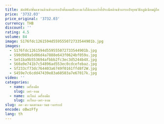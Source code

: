 ```yaml
---
title: มัลติฟังก์ชั่นแขวนด้านข้างกระเป๋าตั้งแคมป์กลางแจ้งโต๊ะและเก้าอี้ประณีตด้านข้างกระเป๋ายุทธวิธีอลูมิเนียมผู้ถือถ้วย
price: '3732.03'
price_original: '3732.03'
currency: THB
discount: ''
rating: 4.5
volume: 84
image: S176fdc1261594d559555072733544901b.jpg
images:
  - S176fdc1261594d559555072733544901b.jpg
  - S90d989a5d06d4a7888e643f0624bf059u.jpg
  - Se51ba9b553694afbbb2fc3ec3d5244b4X.jpg
  - S60a9e741b7c54896ad553ec0cdcefebaz.jpg
  - Sf233cf73dc764403a6749f0161ffd8f2W.jpg
  - S459e7c6cdd47439e83a60503a7e67017k.jpg
video: ''
categories:
  - name: เครื่องมือ
    slug: เคร-องม
  - name: อะไหล่ เครื่องมือ
    slug: อะไหล-เคร-องม
slug: ลต-งก-นแขวนด-านข-างกระเป
encode: oBwzFfy
lang: th
---
```

  